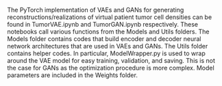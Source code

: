 The PyTorch implementation of VAEs and GANs for generating reconstructions/realizations of virtual patient tumor cell densities can be found in TumorVAE.ipynb and TumorGAN.ipynb respectively. These notebooks call various functions from the Models and Utils folders. The Models folder contains codes that build encoder and decoder neural network architectures that are used in VAEs and GANs. The Utils folder contains helper codes. In particular, ModelWrapper.py is used to wrap around the VAE model for easy training, validation, and saving. This is not the case for GANs as the optimization procedure is more complex. Model parameters are included in the Weights folder.
